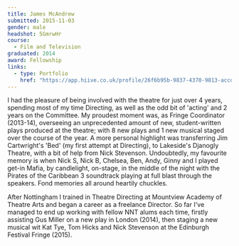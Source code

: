 ```yaml
---
title: James McAndrew
submitted: 2015-11-03
gender: male
headshot: 5GmrwHr
course:
  - Film and Television
graduated: 2014
award: Fellowship
links:
  - type: Portfolio
    href: "https://app.hiive.co.uk/profile/26f6b95b-9837-4370-9813-accd981ae2e6/#/"
---
```


I had the pleasure of being involved with the theatre for just over 4 years, spending most of my time Directing, as well as the odd bit of 'acting' and 2 years on the Committee. My proudest moment was, as Fringe Coordinator (2013-14), overseeing an unprecedented amount of new, student-written plays produced at the theatre; with 8 new plays and 1 new musical staged over the course of the year. A more personal highlight was transferring Jim Cartwright's 'Bed' (my first attempt at Directing), to Lakeside's Djanogly Theatre, with a bit of help from Nick Stevenson. Undoubtedly, my favourite memory is when Nick S, Nick B, Chelsea, Ben, Andy, Ginny and I played get-in Mafia, by candlelight, on-stage, in the middle of the night with the Pirates of the Caribbean 3 soundtrack playing at full blast through the speakers. Fond memories all around heartily chuckles.

After Nottingham I trained in Theatre Directing at Mountview Academy of Theatre Arts and began a career as a freelance Director. So far I've managed to end up working with fellow NNT alums each time, firstly assisting Gus Miller on a new play in London (2014), then staging a new musical wit Kat Tye, Tom Hicks and Nick Stevenson at the Edinburgh Festival Fringe (2015).






